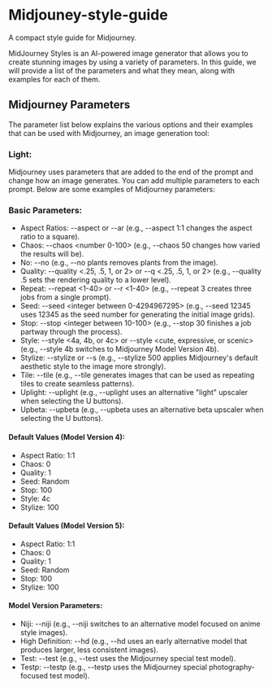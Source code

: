 # Midjouney-style-guide

A compact style guide for Midjourney.

MidJourney Styles is an AI-powered image generator that allows you to create stunning images by using a variety of parameters. In this guide, we will provide a list of the parameters and what they mean, along with examples for each of them.

## Midjourney Parameters 

The parameter list below explains the various options and their examples that can be used with Midjourney, an image generation tool:

### Light:
Midjourney uses parameters that are added to the end of the prompt and change how an image generates. You can add multiple parameters to each prompt. Below are some examples of Midjourney parameters:

### Basic Parameters:

* Aspect Ratios: --aspect or --ar (e.g., --aspect 1:1 changes the aspect ratio to a square).
* Chaos: --chaos <number 0-100> (e.g., --chaos 50 changes how varied the results will be).
* No: --no (e.g., --no plants removes plants from the image).
* Quality: --quality <.25, .5, 1, or 2> or --q <.25, .5, 1, or 2> (e.g., --quality .5 sets the rendering quality to a lower level).
* Repeat: --repeat <1-40> or --r <1-40> (e.g., --repeat 3 creates three jobs from a single prompt).
* Seed: --seed <integer between 0-4294967295> (e.g., --seed 12345 uses 12345 as the seed number for generating the initial image grids).
* Stop: --stop <integer between 10-100> (e.g., --stop 30 finishes a job partway through the process).
* Style: --style <4a, 4b, or 4c> or --style <cute, expressive, or scenic> (e.g., --style 4b switches to Midjourney Model Version 4b).
* Stylize: --stylize <number> or --s <number> (e.g., --stylize 500 applies Midjourney's default aesthetic style to the image more strongly).
* Tile: --tile (e.g., --tile generates images that can be used as repeating tiles to create seamless patterns).
* Uplight: --uplight (e.g., --uplight uses an alternative "light" upscaler when selecting the U buttons).
* Upbeta: --upbeta (e.g., --upbeta uses an alternative beta upscaler when selecting the U buttons).

#### Default Values (Model Version 4):

* Aspect Ratio: 1:1
* Chaos: 0
* Quality: 1
* Seed: Random
* Stop: 100
* Style: 4c
* Stylize: 100

#### Default Values (Model Version 5):

* Aspect Ratio: 1:1
* Chaos: 0
* Quality: 1
* Seed: Random
* Stop: 100
* Stylize: 100

#### Model Version Parameters:

* Niji: --niji (e.g., --niji switches to an alternative model focused on anime style images).
* High Definition: --hd (e.g., --hd uses an early alternative model that produces larger, less consistent images).
* Test: --test (e.g., --test uses the Midjourney special test model).
* Testp: --testp (e.g., --testp uses the Midjourney special photography-focused test model).
